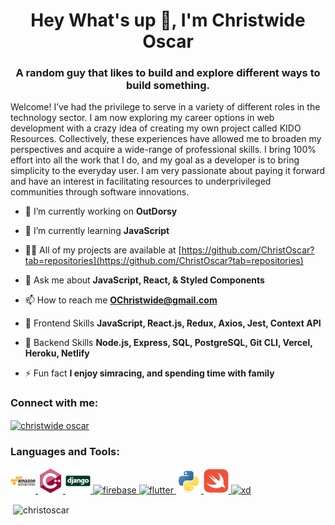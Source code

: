 <h1 align="center">Hey What's up 👋, I'm Christwide Oscar</h1>
<h3 align="center">A random guy that likes to build and explore different ways to build something.</h3>

Welcome! I’ve had the privilege to serve in a variety of different roles in the technology sector. I am now exploring my career options in web development with a crazy idea of creating my own project called KIDO Resources. Collectively, these experiences have allowed me to broaden my perspectives and acquire a wide-range of professional skills. I bring 100% effort into all the work that I do, and my goal as a developer is to bring simplicity to the everyday user. I am very passionate about paying it forward and have an interest in facilitating resources to underprivileged communities through software innovations.

- 🔭 I’m currently working on **OutDorsy**

- 🌱 I’m currently learning **JavaScript**

- 👨‍💻 All of my projects are available at [https://github.com/ChristOscar?tab=repositories](https://github.com/ChristOscar?tab=repositories)

- 💬 Ask me about **JavaScript, React, & Styled Components**

- 📫 How to reach me **OChristwide@gmail.com**

- 📝 Frontend Skills **JavaScript, React.js, Redux, Axios, Jest, Context API**

- 📝 Backend Skills **Node.js, Express, SQL, PostgreSQL, Git CLI, Vercel, Heroku, Netlify**

- ⚡ Fun fact **I enjoy simracing, and spending time with family**

<h3 align="left">Connect with me:</h3>
<p align="left">
<a href="https://www.youtube.com/c/christwide oscar" target="blank"><img align="center" src="https://raw.githubusercontent.com/rahuldkjain/github-profile-readme-generator/neutral-icons/src/images/icons/Social/youtube.svg" alt="christwide oscar" height="30" width="40" /></a>
</p>

<h3 align="left">Languages and Tools:</h3>
<p align="left"> <a href="https://aws.amazon.com" target="_blank"> <img src="https://raw.githubusercontent.com/devicons/devicon/master/icons/amazonwebservices/amazonwebservices-original-wordmark.svg" alt="aws" width="40" height="40"/> </a> <a href="https://www.w3schools.com/cpp/" target="_blank"> <img src="https://raw.githubusercontent.com/devicons/devicon/master/icons/cplusplus/cplusplus-original.svg" alt="cplusplus" width="40" height="40"/> </a> <a href="https://www.djangoproject.com/" target="_blank"> <img src="https://raw.githubusercontent.com/devicons/devicon/master/icons/django/django-original.svg" alt="django" width="40" height="40"/> </a> <a href="https://firebase.google.com/" target="_blank"> <img src="https://www.vectorlogo.zone/logos/firebase/firebase-icon.svg" alt="firebase" width="40" height="40"/> </a> <a href="https://flutter.dev" target="_blank"> <img src="https://www.vectorlogo.zone/logos/flutterio/flutterio-icon.svg" alt="flutter" width="40" height="40"/> </a> <a href="https://www.python.org" target="_blank"> <img src="https://raw.githubusercontent.com/devicons/devicon/master/icons/python/python-original.svg" alt="python" width="40" height="40"/> </a> <a href="https://developer.apple.com/swift/" target="_blank"> <img src="https://raw.githubusercontent.com/devicons/devicon/master/icons/swift/swift-original.svg" alt="swift" width="40" height="40"/> </a> <a href="https://www.adobe.com/products/xd.html" target="_blank"> <img src="https://cdn.worldvectorlogo.com/logos/adobe-xd.svg" alt="xd" width="40" height="40"/> </a> </p>

<p>&nbsp;<img align="center" src="https://github-readme-stats.vercel.app/api?username=christoscar&show_icons=true&locale=en" alt="christoscar" /></p>
